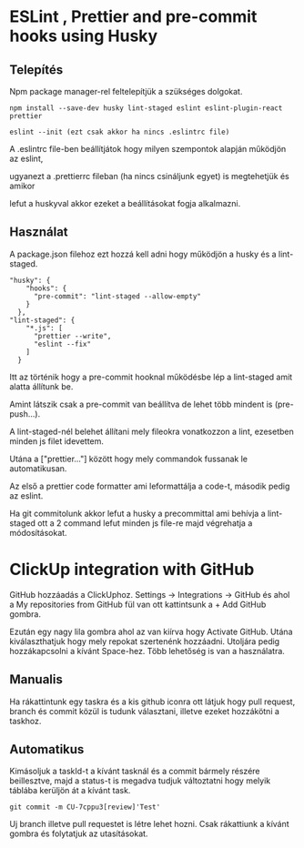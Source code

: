 # ESLint , Prettier and pre-commit hooks using Husky

## Telepítés

Npm package manager-rel feltelepítjük a szükséges dolgokat.

```npm
npm install --save-dev husky lint-staged eslint eslint-plugin-react prettier 

eslint --init (ezt csak akkor ha nincs .eslintrc file)
```

A .eslintrc file-ben beállítjátok hogy milyen szempontok alapján működjön az eslint,

ugyanezt a .prettierrc fileban (ha nincs csináljunk egyet) is megtehetjük és amikor

lefut a huskyval akkor ezeket a beállításokat fogja alkalmazni.

## Használat

A package.json filehoz ezt hozzá kell adni hogy működjön a husky és a lint-staged. 

```
"husky": {
    "hooks": {
      "pre-commit": "lint-staged --allow-empty"
    }
  },
"lint-staged": {
    "*.js": [
      "prettier --write",
      "eslint --fix"
    ]
  }
```

Itt az történik hogy a pre-commit hooknal működésbe lép a lint-staged amit alatta állítunk be.

Amint látszik csak a pre-commit van beállítva de lehet több mindent is (pre-push...).

A lint-staged-nél belehet állítani mely fileokra vonatkozzon a lint, ezesetben minden js filet idevettem. 

Utána a ["prettier..."] között hogy mely commandok fussanak le automatikusan. 

Az első a prettier code formatter ami leformattálja a code-t, második pedig az eslint. 

Ha git commitolunk akkor lefut a husky a precommittal ami behívja a lint-staged ott a 2 command lefut minden js file-re majd végrehatja a módosításokat.


# ClickUp integration with GitHub

GitHub hozzáadás a ClickUphoz. Settings -> Integrations -> GitHub és ahol a My repositories from GitHub fül van ott kattintsunk a + Add GitHub gombra.

Ezután egy nagy lila gombra ahol az van kiírva hogy Activate GitHub. Utána kiválaszthatjuk hogy mely repokat szertenénk hozzáadni. Utoljára pedig
hozzákapcsolni a kívánt Space-hez. Több lehetőség is van a használatra. 

## Manualis

Ha rákattintunk egy taskra és a kis github iconra ott látjuk hogy pull request, branch és commit közül is tudunk választani, illetve ezeket hozzákötni a taskhoz.

## Automatikus

Kimásoljuk a taskId-t a kívánt tasknál és a commit bármely részére beillesztve, majd a status-t is megadva tudjuk változtatni hogy melyik táblába kerüljön át a kívánt task. 

```
git commit -m CU-7cppu3[review]'Test'
```

Uj branch illetve pull requestet is létre lehet hozni. Csak rákattiunk a kívánt gombra és folytatjuk az utasításokat.
